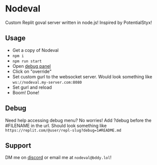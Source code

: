 # Nodeval

Custom Replit goval server written in node.js! Inspired by PotentialStyx!

## Usage

- Get a copy of Nodeval
- `npm i`
- `npm run start`
- Open [debug panel](#debug)
- Click on "override"
- Set custom gurl to the websocket server. Would look something like `ws://nodeval.my-server.com:8080`
- Set gurl and reload
- Boom! Done!

## Debug

Need help accessing debug menu? No worries! Add ?debug before the #FILENAME in the url. Should look something like `https://replit.com/@user/repl-slug?debug=1#README.md`

## Support

DM me on [discord](https://discord.com/users/803612750718697493) or email me at `nodeval@bddy.lol`!
